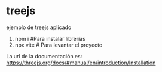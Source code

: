 # treejs
ejemplo de treejs aplicado

1. npm i #Para instalar librerías
2. npx vite # Para levantar el proyecto

La url de la documentación es:
https://threejs.org/docs/#manual/en/introduction/Installation
